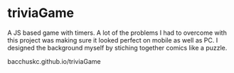 # triviaGame

A JS based game with timers. A lot of the problems I had to overcome with this project was making sure it looked perfect on mobile as well as PC. I designed the background myself by stiching together comics like a puzzle.

bacchuskc.github.io/triviaGame
